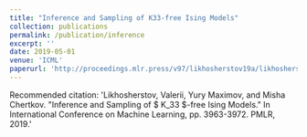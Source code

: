 ```yaml
---
title: "Inference and Sampling of K33-free Ising Models"
collection: publications
permalink: /publication/inference
excerpt: ''
date: 2019-05-01
venue: 'ICML'
paperurl: 'http://proceedings.mlr.press/v97/likhosherstov19a/likhosherstov19a.pdf'
---
```


Recommended citation: 'Likhosherstov, Valerii, Yury Maximov, and Misha Chertkov. "Inference and Sampling of $ K_33 $-free Ising Models." In International Conference on Machine Learning, pp. 3963-3972. PMLR, 2019.'
